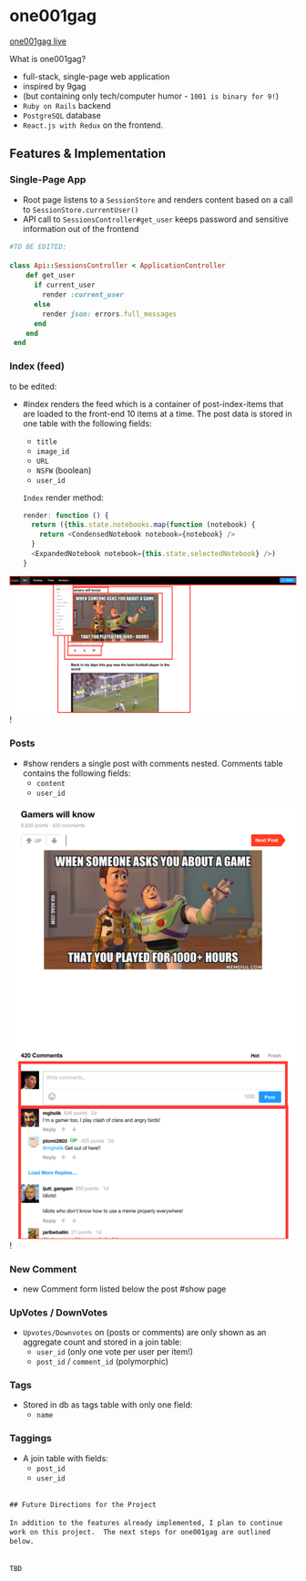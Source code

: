 # one001gag

[one001gag live][heroku]

[heroku]: http://www.9gag.com

What is one001gag?
 - full-stack, single-page web application
 - inspired by 9gag
 - (but containing only tech/computer humor - `1001 is binary for 9!`)
 - `Ruby on Rails` backend
 - `PostgreSQL` database
 - `React.js with Redux` on the frontend.  

## Features & Implementation

### Single-Page App

 - Root page listens to a `SessionStore` and renders content based on a call to `SessionStore.currentUser()`
 - API call to `SessionsController#get_user` keeps password and sensitive information out of the frontend

```ruby  
#TO BE EDITED:

class Api::SessionsController < ApplicationController
    def get_user
      if current_user
        render :current_user
      else
        render json: errors.full_messages
      end
    end
 end
  ```

### Index (feed)

to be edited:

  - #index renders the feed which is a container of post-index-items that are loaded to the front-end 10 items at a time.  The post data is stored in one table with the following fields:
    - `title`
    - `image_id`
    - `URL`
    - `NSFW` (boolean)
    - `user_id`


    `Index` render method:


    ```javascript   to be edited:
    render: function () {
      return ({this.state.notebooks.map(function (notebook) {
        return <CondensedNotebook notebook={notebook} />
      }
      <ExpandedNotebook notebook={this.state.selectedNotebook} />)
    }

![image of index](wireframes/index.png)!



### Posts

  - #show renders a single post with comments nested.  Comments table contains the following fields:
    - `content`
    - `user_id`

![image of show](wireframes/show.png)!

### New Comment
  - new Comment form listed below the post #show page


### UpVotes / DownVotes

  - `Upvotes/Downvotes` on (posts or comments) are only shown as an aggregate count and stored in a join table:
    - `user_id` (only one vote per user per item!)
    - `post_id` / `comment_id` (polymorphic)



### Tags

  - Stored in db as tags table with only one field:
    - `name`

### Taggings
  - A join table with fields:
    - `post_id`
    - `user_id`

```

## Future Directions for the Project

In addition to the features already implemented, I plan to continue work on this project.  The next steps for one001gag are outlined below.


TBD

